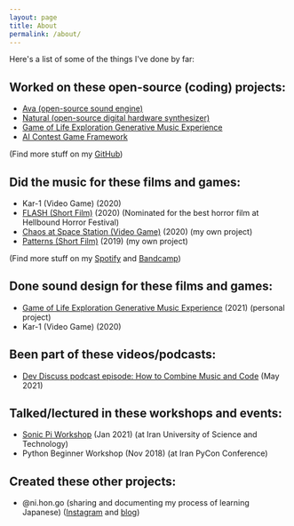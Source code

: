 ```yaml
---
layout: page
title: About
permalink: /about/
---
```


Here's a list of some of the things I've done by far:

## Worked on these open-source (coding) projects:
- [Ava (open-source sound engine)](https://github.com/funktional-stdo/ava/)
- [Natural (open-source digital hardware synthesizer)](https://github.com/funktional-stdo/natural-synth)
- [Game of Life Exploration Generative Music Experience](https://github.com/amuuu/game-of-life-generative-music)
- [AI Contest Game Framework](https://github.com/Chillin-Examples/SearchAndDefuse)

(Find more stuff on my [GitHub](https://github.com/amuuu))

## Did the music for these films and games:
- Kar-1 (Video Game) (2020)
- [FLASH (Short Film)](https://open.spotify.com/track/3pngtvPzXgUM9qpCF4fb4o?si=53a608a8d32743ce) (2020) (Nominated for the best horror film at Hellbound Horror Festival)
- [Chaos at Space Station (Video Game)](https://open.spotify.com/track/40Ae7Iz5G6OI7Sptt3rpGT?si=a9t_GrB0QOWJJZ4lLIkr2Q) (2020) (my own project)
- [Patterns (Short Film)](https://open.spotify.com/track/2unpeRtRLdgo9Guw6JfUBi?si=etzMsksASJKHa6U8RIFpMg) (2019) (my own project)

(Find more stuff on my [Spotify](https://spoti.fi/2kNt827) and [Bandcamp](https://amuuu.bandcamp.com))

## Done sound design for these films and games:
- [Game of Life Exploration Generative Music Experience](https://github.com/amuuu/game-of-life-generative-music) (2021) (personal project)
- Kar-1 (Video Game) (2020)

## Been part of these videos/podcasts:
- [Dev Discuss podcast episode: How to Combine Music and Code](https://dev.to/devdiscuss/s4-e4-how-to-combine-music-and-code) (May 2021)

## Talked/lectured in these workshops and events:
- [Sonic Pi Workshop](https://github.com/amuuu/sonic-pi-workshop-iust) (Jan 2021) (at Iran University of Science and Technology)
- Python Beginner Workshop (Nov 2018) (at Iran PyCon Conference)

## Created these other projects:
- @ni.hon.go (sharing and documenting my process of learning Japanese) ([Instagram](https://bit.ly/37OnpOc) and [blog](https://amuuu.github.io/ni.hon.go))
